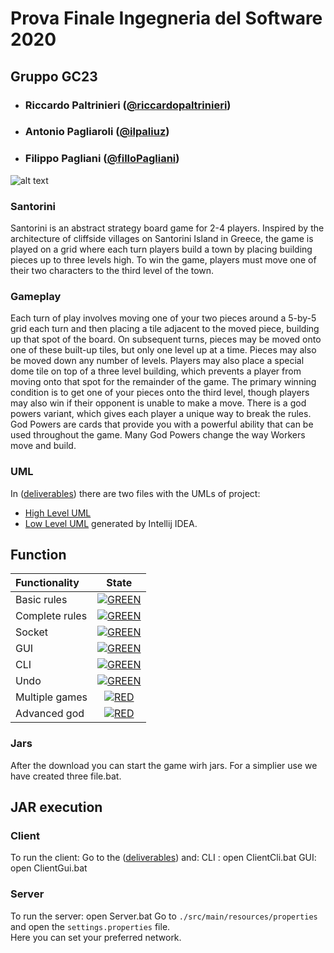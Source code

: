 ﻿# Prova Finale Ingegneria del Software 2020
## Gruppo GC23

- ###      Riccardo Paltrinieri ([@riccardopaltrinieri](https://github.com/riccardopaltrinieri))
- ###      Antonio Pagliaroli ([@ilpaliuz](https://github.com/ilpaliuz))
- ###      Filippo Pagliani ([@filloPagliani](https://github.com/filloPagliani))

![alt text](https://github.com/riccardopaltrinieri/ing-sw-2020-paltrinieri-pagliani-pagliaroli/blob/master/various/Santorini_cover.jpg)

### Santorini 
Santorini is an abstract strategy board game for 2-4 players. Inspired by the architecture of cliffside villages on Santorini Island 
in Greece, the game is played on a grid where each turn players build a town by placing building pieces up to three levels high.
To win the game, players must move one of their two characters to the third level of the town.

### Gameplay
Each turn of play involves moving one of your two pieces around a 5-by-5 grid each turn and then placing
a tile adjacent to the moved piece, building up that spot of the board.
On subsequent turns, pieces may be moved onto one of these built-up tiles, but only one level up at a time. 
Pieces may also be moved down any number of levels. Players may also place a special dome tile on top of a three level building,
which prevents a player from moving onto that spot for the remainder of the game.
The primary winning condition is to get one of your pieces onto the third level,
though players may also win if their opponent is unable to make a move.
There is a god powers variant, which gives each player a unique way to break the rules. God Powers are cards that provide 
you with a powerful ability that can be used throughout the game. Many God Powers change the way Workers move and build. 


### UML
In ([deliverables](https://github.com/riccardopaltrinieri/ing-sw-2020-paltrinieri-pagliani-pagliaroli/tree/master/deliverables)) there are two files with the UMLs of project:
- [High Level UML](https://github.com/riccardopaltrinieri/ing-sw-2020-paltrinieri-pagliani-pagliaroli/tree/master/deliverables/UML/High%20Level%20UML)
- [Low Level UML](https://github.com/riccardopaltrinieri/ing-sw-2020-paltrinieri-pagliani-pagliaroli/tree/master/deliverables/UML/Low%20Level%20UML) generated by Intellij IDEA.


## Function

| Functionality | State |
|:-----------------------|:------------------------------------:|
| Basic rules | [![GREEN](https://placehold.it/15/44bb44/44bb44)](#) |
| Complete rules | [![GREEN](https://placehold.it/15/44bb44/44bb44)](#) |
| Socket |[![GREEN](https://placehold.it/15/44bb44/44bb44)](#) |
| GUI | [![GREEN](https://placehold.it/15/44bb44/44bb44)](#) |
| CLI |[![GREEN](https://placehold.it/15/44bb44/44bb44)](#) |
| Undo | [![GREEN](https://placehold.it/15/44bb44/44bb44)](#)|
| Multiple games | [![RED](https://placehold.it/15/f03c15/f03c15)](#) |
| Advanced god | [![RED](https://placehold.it/15/f03c15/f03c15)](#) |


<!--
[![RED](https://placehold.it/15/f03c15/f03c15)](#)
[![YELLOW](https://placehold.it/15/ffdd00/ffdd00)](#)
[![GREEN](https://placehold.it/15/44bb44/44bb44)](#)
-->


### Jars
After the download you can start the game wirh jars. For a simplier use we have created three file.bat.
## JAR execution 
### Client
To run the client:
Go to the ([deliverables](https://github.com/riccardopaltrinieri/ing-sw-2020-paltrinieri-pagliani-pagliaroli/tree/master/deliverables)) and:
CLI : open ClientCli.bat
GUI: open ClientGui.bat
### Server
To run the server: open Server.bat
Go to `./src/main/resources/properties` and open the `settings.properties` file.  <br>
Here you can set your preferred network.



